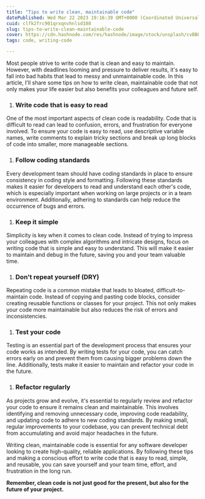 ```yaml
---
title: "Tips to write clean, maintainable code"
datePublished: Wed Mar 22 2023 19:16:39 GMT+0000 (Coordinated Universal Time)
cuid: clfk2frc901qrxqnvhnlsd108
slug: tips-to-write-clean-maintainable-code
cover: https://cdn.hashnode.com/res/hashnode/image/stock/unsplash/cvBBO4PzWPg/upload/fc75afa70276e8951add7551f8551b1c.jpeg
tags: code, writing-code

---
```


Most people strive to write code that is clean and easy to maintain. However, with deadlines looming and pressure to deliver results, it's easy to fall into bad habits that lead to messy and unmaintainable code. In this article, I'll share some tips on how to write clean, maintainable code that not only makes your life easier but also benefits your colleagues and future self.

1. ### Write code that is easy to read
    

One of the most important aspects of clean code is readability. Code that is difficult to read can lead to confusion, errors, and frustration for everyone involved. To ensure your code is easy to read, use descriptive variable names, write comments to explain tricky sections and break up long blocks of code into smaller, more manageable sections.

1. ### Follow coding standards
    

Every development team should have coding standards in place to ensure consistency in coding style and formatting. Following these standards makes it easier for developers to read and understand each other's code, which is especially important when working on large projects or in a team environment. Additionally, adhering to standards can help reduce the occurrence of bugs and errors.

1. ### Keep it simple
    

Simplicity is key when it comes to clean code. Instead of trying to impress your colleagues with complex algorithms and intricate designs, focus on writing code that is simple and easy to understand. This will make it easier to maintain and debug in the future, saving you and your team valuable time.

1. ### Don't repeat yourself (DRY)
    

Repeating code is a common mistake that leads to bloated, difficult-to-maintain code. Instead of copying and pasting code blocks, consider creating reusable functions or classes for your project. This not only makes your code more maintainable but also reduces the risk of errors and inconsistencies.

1. ### Test your code
    

Testing is an essential part of the development process that ensures your code works as intended. By writing tests for your code, you can catch errors early on and prevent them from causing bigger problems down the line. Additionally, tests make it easier to maintain and refactor your code in the future.

1. ### Refactor regularly
    

As projects grow and evolve, it's essential to regularly review and refactor your code to ensure it remains clean and maintainable. This involves identifying and removing unnecessary code, improving code readability, and updating code to adhere to new coding standards. By making small, regular improvements to your codebase, you can prevent technical debt from accumulating and avoid major headaches in the future.

Writing clean, maintainable code is essential for any software developer looking to create high-quality, reliable applications. By following these tips and making a conscious effort to write code that is easy to read, simple, and reusable, you can save yourself and your team time, effort, and frustration in the long run.

**Remember, clean code is not just good for the present, but also for the future of your project.**